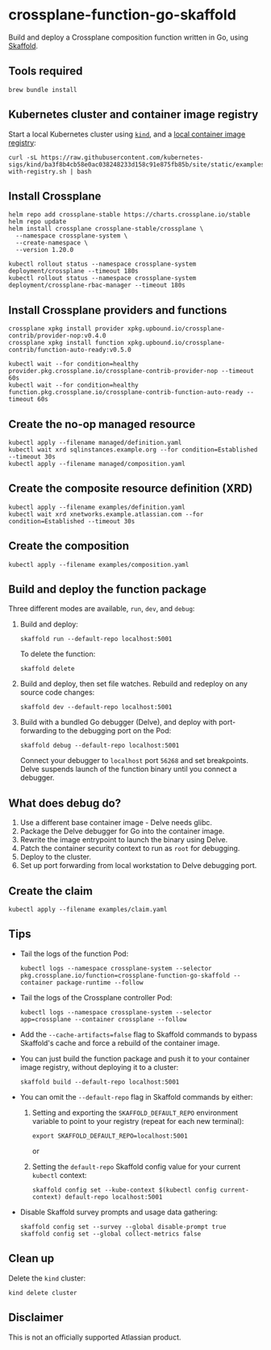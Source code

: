 # crossplane-function-go-skaffold

Build and deploy a Crossplane composition function written in Go, using
[Skaffold](https://skaffold.dev).

## Tools required

```shell
brew bundle install
```

## Kubernetes cluster and container image registry

Start a local Kubernetes cluster using [`kind`](https://kind.sigs.k8s.io/),
and a
[local container image registry](https://kind.sigs.k8s.io/docs/user/local-registry/#create-a-cluster-and-registry):

```shell
curl -sL https://raw.githubusercontent.com/kubernetes-sigs/kind/ba3f8b4cb58e0ac038248233d158c91e875fb85b/site/static/examples/kind-with-registry.sh | bash
```

## Install Crossplane

```shell
helm repo add crossplane-stable https://charts.crossplane.io/stable
helm repo update
helm install crossplane crossplane-stable/crossplane \
  --namespace crossplane-system \
  --create-namespace \
  --version 1.20.0

kubectl rollout status --namespace crossplane-system deployment/crossplane --timeout 180s
kubectl rollout status --namespace crossplane-system deployment/crossplane-rbac-manager --timeout 180s
```

## Install Crossplane providers and functions

```shell
crossplane xpkg install provider xpkg.upbound.io/crossplane-contrib/provider-nop:v0.4.0
crossplane xpkg install function xpkg.upbound.io/crossplane-contrib/function-auto-ready:v0.5.0

kubectl wait --for condition=healthy provider.pkg.crossplane.io/crossplane-contrib-provider-nop --timeout 60s
kubectl wait --for condition=healthy function.pkg.crossplane.io/crossplane-contrib-function-auto-ready --timeout 60s
```

## Create the no-op managed resource

```shell
kubectl apply --filename managed/definition.yaml
kubectl wait xrd sqlinstances.example.org --for condition=Established --timeout 30s
kubectl apply --filename managed/composition.yaml

```

## Create the composite resource definition (XRD)

```shell
kubectl apply --filename examples/definition.yaml
kubectl wait xrd xnetworks.example.atlassian.com --for condition=Established --timeout 30s
```

## Create the composition

```shell
kubectl apply --filename examples/composition.yaml
```

## Build and deploy the function package

Three different modes are available, `run`, `dev`, and `debug`:

1.  Build and deploy:

    ```shell
    skaffold run --default-repo localhost:5001
    ```
    
    To delete the function:

    ```shell
    skaffold delete
    ```

2.  Build and deploy, then set file watches.
    Rebuild and redeploy on any source code changes: 

    ```shell
    skaffold dev --default-repo localhost:5001
    ```

3.  Build with a bundled Go debugger (Delve), and deploy with port-forwarding
    to the debugging port on the Pod:

    ```shell
    skaffold debug --default-repo localhost:5001
    ```

    Connect your debugger to `localhost` port `56268` and set breakpoints.
    Delve suspends launch of the function binary until you connect a debugger. 

## What does debug do?

1.  Use a different base container image - Delve needs glibc.
2.  Package the Delve debugger for Go into the container image.
3.  Rewrite the image entrypoint to launch the binary using Delve.
4.  Patch the container security context to run as `root` for debugging.
5.  Deploy to the cluster.
6.  Set up port forwarding from local workstation to Delve debugging port.

## Create the claim

```shell
kubectl apply --filename examples/claim.yaml
```

## Tips

- Tail the logs of the function Pod:

  ```shell
  kubectl logs --namespace crossplane-system --selector pkg.crossplane.io/function=crossplane-function-go-skaffold --container package-runtime --follow
  ```

- Tail the logs of the Crossplane controller Pod:

  ```shell
  kubectl logs --namespace crossplane-system --selector app=crossplane --container crossplane --follow
  ```

- Add the `--cache-artifacts=false` flag to Skaffold commands to bypass
  Skaffold's cache and force a rebuild of the container image.

- You can just build the function package and push it to your container
  image registry, without deploying it to a cluster:

  ```shell
  skaffold build --default-repo localhost:5001
  ```

- You can omit the `--default-repo` flag in Skaffold commands by either:

  1.  Setting and exporting the `SKAFFOLD_DEFAULT_REPO` environment variable
      to point to your registry (repeat for each new terminal):

      ```shell
      export SKAFFOLD_DEFAULT_REPO=localhost:5001
      ```

      or

  2.  Setting the `default-repo` Skaffold config value for your current
      `kubectl` context:

      ```shell
      skaffold config set --kube-context $(kubectl config current-context) default-repo localhost:5001
      ```

- Disable Skaffold survey prompts and usage data gathering:

  ```shell
  skaffold config set --survey --global disable-prompt true
  skaffold config set --global collect-metrics false
  ```

## Clean up

Delete the `kind` cluster:

```shell
kind delete cluster
```

## Disclaimer

This is not an officially supported Atlassian product.
